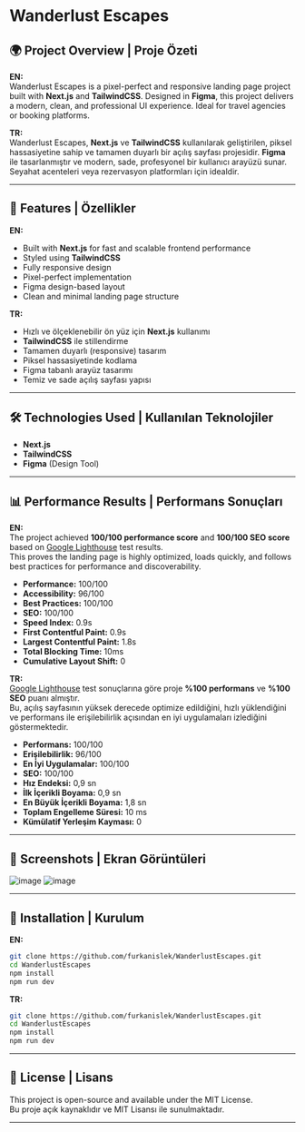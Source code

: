 
# Wanderlust Escapes

## 🌍 Project Overview | Proje Özeti

**EN:**  
Wanderlust Escapes is a pixel-perfect and responsive landing page project built with **Next.js** and **TailwindCSS**. Designed in **Figma**, this project delivers a modern, clean, and professional UI experience. Ideal for travel agencies or booking platforms.

**TR:**  
Wanderlust Escapes, **Next.js** ve **TailwindCSS** kullanılarak geliştirilen, piksel hassasiyetine sahip ve tamamen duyarlı bir açılış sayfası projesidir. **Figma** ile tasarlanmıştır ve modern, sade, profesyonel bir kullanıcı arayüzü sunar. Seyahat acenteleri veya rezervasyon platformları için idealdir.

---

## 🚀 Features | Özellikler

**EN:**
- Built with **Next.js** for fast and scalable frontend performance
- Styled using **TailwindCSS**
- Fully responsive design
- Pixel-perfect implementation
- Figma design-based layout
- Clean and minimal landing page structure

**TR:**
- Hızlı ve ölçeklenebilir ön yüz için **Next.js** kullanımı
- **TailwindCSS** ile stillendirme
- Tamamen duyarlı (responsive) tasarım
- Piksel hassasiyetinde kodlama
- Figma tabanlı arayüz tasarımı
- Temiz ve sade açılış sayfası yapısı

---

## 🛠️ Technologies Used | Kullanılan Teknolojiler

- **Next.js**
- **TailwindCSS**
- **Figma** (Design Tool)

---
## 📊 Performance Results | Performans Sonuçları

**EN:**  
The project achieved **100/100 performance score** and **100/100 SEO score** based on [Google Lighthouse](https://developers.google.com/web/tools/lighthouse) test results.  
This proves the landing page is highly optimized, loads quickly, and follows best practices for performance and discoverability.

- **Performance:** 100/100
- **Accessibility:** 96/100
- **Best Practices:** 100/100
- **SEO:** 100/100
- **Speed Index:** 0.9s
- **First Contentful Paint:** 0.9s
- **Largest Contentful Paint:** 1.8s
- **Total Blocking Time:** 10ms
- **Cumulative Layout Shift:** 0

**TR:**  
[Google Lighthouse](https://developers.google.com/web/tools/lighthouse) test sonuçlarına göre proje **%100 performans** ve **%100 SEO** puanı almıştır.  
Bu, açılış sayfasının yüksek derecede optimize edildiğini, hızlı yüklendiğini ve performans ile erişilebilirlik açısından en iyi uygulamaları izlediğini göstermektedir.

- **Performans:** 100/100
- **Erişilebilirlik:** 96/100
- **En İyi Uygulamalar:** 100/100
- **SEO:** 100/100
- **Hız Endeksi:** 0,9 sn
- **İlk İçerikli Boyama:** 0,9 sn
- **En Büyük İçerikli Boyama:** 1,8 sn
- **Toplam Engelleme Süresi:** 10 ms
- **Kümülatif Yerleşim Kayması:** 0

---

## 📸 Screenshots | Ekran Görüntüleri

![image](https://github.com/user-attachments/assets/1b57f3e5-759f-4ed0-8dc7-164e844c9ec7)
![image](https://github.com/user-attachments/assets/b8c04d48-edbc-41be-8e79-1fe7e1d1dd9b)

---

## 📁 Installation | Kurulum

**EN:**
```bash
git clone https://github.com/furkanislek/WanderlustEscapes.git
cd WanderlustEscapes
npm install
npm run dev
```

**TR:**
```bash
git clone https://github.com/furkanislek/WanderlustEscapes.git
cd WanderlustEscapes
npm install
npm run dev
```

---

## 📄 License | Lisans

This project is open-source and available under the MIT License.  
Bu proje açık kaynaklıdır ve MIT Lisansı ile sunulmaktadır.

---


